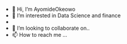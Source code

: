 - 👋 Hi, I’m AyomideOkeowo
- 👀 I’m interested in Data Science and finance
- 
- 💞️ I’m looking to collaborate on..
- 📫 How to reach me ...

<!---
AyomideOkeowo/AyomideOkeowo is a ✨ special ✨ repository because its `README.md` (this file) appears on your GitHub profile.
You can click the Preview link to take a look at your changes.
--->
